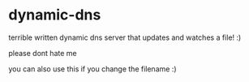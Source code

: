 # dynamic-dns
terrible written dynamic dns server that updates and watches a file! :)

please dont hate me

you can also use this if you change the filename :)

